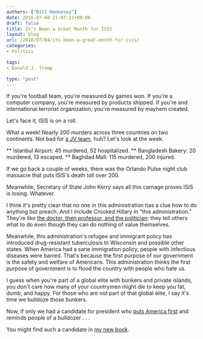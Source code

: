 ```yaml
---
authors: ["Bill Hennessy"]
date: 2016-07-04 21:07:11+00:00
draft: false
title: It's Been a Great Month for ISIS
layout: blog
url: /2016/07/04/its-been-a-great-month-for-isis/
categories:
- Politics

tags:
- Donald J. Trump

type: "post"
---
```


If you're football team, you're measured by games won. If you're a computer company, you're measured by products shipped. If you're and international terrorist organization, you're measured by mayhem created.

Let's face it, ISIS is on a roll.

What a week! Nearly 200 murders across three countries on two continents. Not bad for [a JV team](https://therightscoop.com/obama-gets-called-out-hard-for-calling-isis-a-jv-team-gets-snippy-with-reporter-video/), huh? Let's look at the week:




** Istanbul Airport: 45 murdered, 52 hospitalized.
** Bangladesh Bakery: 20 murdered, 13 escaped.
** Baghdad Mall: 115 murdered, 200 injured.


If we go back a couple of weeks, there was the Orlando Pulse night club massacre that puts ISIS's death toll over 200.

Meanwhile, Secretary of State John Kerry says all this carnage proves ISIS is losing. Whatever.

I think it's pretty clear that no one in this administration has a clue how to do anything but preach. And I include Crooked Hillary in "this administration." They're like [the doctor, then professor, and the politician](https://hennessysview.com/2016/07/03/the-best-we-can-do-freedom-and-independence-for-america/): they tell others what to do even though they can do nothing of value themselves.

Meanwhile, this administration's refugee and immigrant policy has introduced drug-resistant tuberculosis to Wisconsin and possible other states. When America had a sane immigration policy, people with infectious diseases were barred. That's because the first purpose of our government is the safety and welfare of Americans. This administration thinks the first purpose of government is to flood the country with people who hate us.

I guess when you're part of a global elite with bunkers and private islands, you don't care how many of your countrymen might die to keep you fat, dumb, and happy. For those who are not part of that global elite, I say it's time we bulldoze those bunkers.

Now, if only we had a candidate for president who [puts America first](https://hennessysview.com/turning-on-trump/) and reminds people of a bulldozer . . .

You might find such a candidate in [my new book](https://hennessysview.com/turning-on-trump/).
